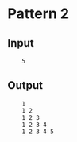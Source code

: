 # Pattern 2
## Input
```
    5
```
## Output
```
    1
    1 2
    1 2 3
    1 2 3 4
    1 2 3 4 5
```

